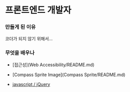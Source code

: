# 프론트엔드 개발자

### 만들게 된 이유

코더가 되지 않기 위해서...

### 무엇을 배우나
- [접근성](Web Accessibility/README.md)

- [Compass Sprite Image](Compass Sprite/README.md)

- [javascript / jQuery]()
